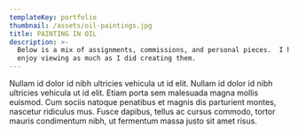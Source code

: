 ```yaml
---
templateKey: portfolio
thumbnail: /assets/oil-paintings.jpg
title: PAINTING IN OIL
description: >-
  Below is a mix of assignments, commissions, and personal pieces.  I hope you
  enjoy viewing as much as I did creating them.
---
```

Nullam id dolor id nibh ultricies vehicula ut id elit. Nullam id dolor id nibh ultricies vehicula ut id elit. Etiam porta sem malesuada magna mollis euismod. Cum sociis natoque penatibus et magnis dis parturient montes, nascetur ridiculus mus. Fusce dapibus, tellus ac cursus commodo, tortor mauris condimentum nibh, ut fermentum massa justo sit amet risus.
